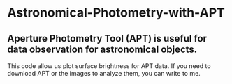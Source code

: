# Astronomical-Photometry-with-APT
Aperture Photometry Tool (APT) is useful for data observation for astronomical objects.
--
This code allow us plot surface brightness for APT data. If you need to download APT or the images to analyze them, you can write to me.
